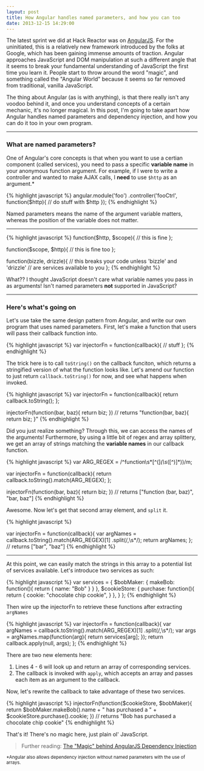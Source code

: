 ```yaml
---
layout: post
title: How Angular handles named parameters, and how you can too
date: 2013-12-15 14:29:00
---
```


The latest sprint we did at Hack Reactor was on [AngularJS](http://angularjs.org/). For the uninitiated, this is a relatively new framework introduced by the folks at Google, which has been gaining immense amounts of traction. Angular approaches JavaScript and DOM manipulation at such a different angle that it seems to break your fundamental understanding of JavaScript the first time you learn it. People start to throw around the word "magic", and something called the "Angular World" because it seems so far removed from traditional, vanilla JavaScript.

The thing about Angular (as is with anything), is that there really isn't any voodoo behind it, and once you understand concepts of a certain mechanic, it's no longer magical. In this post, I'm going to take apart how Angular handles named parameters and dependency injection, and how you can do it too in your own program.

---

### What are named parameters?

One of Angular's core concepts is that when you want to use a certian component (called services), you need to pass a specific **variable name** in your anonymous function argument. For example, if I were to write a controller and wanted to make AJAX calls, I **need** to use `$http` as an argument.*

{% highlight javascript %}
angular.module('foo')
.controller('fooCtrl', function($http){
  // do stuff with $http
});
{% endhighlight %}

Named parameters means the name of the argument variable matters, whereas the position of the variable does not matter.

---

{% highlight javascript %}
function($http, $scope){
  // this is fine
};

function($scope, $http){
  // this is fine too
};

function(bizzle, drizzle){
  // this breaks your code unless 'bizzle' and 'drizzle' 
  // are services available to you
};
{% endhighlight %}

What?? I thought JavaScript doesn't care what variable names you pass in as arguments! Isn't named parameters **not** supported in JavaScript?

---

### Here's what's going on

Let's use take the same design pattern from Angular, and write our own program that uses named parameters. First, let's make a function that users will pass their callback function into.

{% highlight javascript %}
var injectorFn = function(callback){
  // stuff
};
{% endhighlight %}

The trick here is to call `toString()` on the callback funciton, which returns a stringified version of what the function looks like. Let's amend our function to just return `callback.toString()` for now, and see what happens when invoked.

{% highlight javascript %}
var injectorFn = function(callback){
  return callback.toString();
};

injectorFn(function(bar, baz){ return biz; })
// returns "function(bar, baz){ return biz; }"
{% endhighlight %}

Did you just realize something? Through this, we can access the names of the arguments! Furthermore, by using a little bit of regex and array splittery, we get an array of strings matching the **variable names** in our callback function.

{% highlight javascript %}
var ARG_REGEX = /^function\s*[^\(]*\(\s*([^\)]*)\)/m;

var injectorFn = function(callback){
  return callback.toString().match(ARG_REGEX);
};

injectorFn(function(bar, baz){ return biz; })
// returns ["function (bar, baz)", "bar, baz"]
{% endhighlight %}

Awesome. Now let's get that second array element, and `split` it.

{% highlight javascript %}

var injectorFn = function(callback){
  var argNames = callback.toString().match(ARG_REGEX)[1]
    .split(/,\s*/);
  return argNames;
};
// returns ["bar", "baz"]
{% endhighlight %}

---

At this point, we can easily match the strings in this array to a potential list of services available. Let's introduce two services as such:

{% highlight javascript %}
var services = {
  $bobMaker: {
    makeBob: function(){
      return {
        name: "Bob"
      }
    }
  },
  $cookieStore: {
    purchase: function(){
      return {
        cookie: "chocolate chip cookie",
      }
    },
  }
};
{% endhighlight %}

Then wire up the injectorFn to retrieve these functions after extracting `argNames`

{% highlight javascript %}
var injectorFn = function(callback){
  var argNames = callback.toString().match(ARG_REGEX)[1]
    .split(/,\s*/);
  var args = argNames.map(function(arg){
    return services[arg];
  });
  return callback.apply(null, args);
};
{% endhighlight %}

There are two new elements here:

1. Lines 4 - 6 will look up and return an array of corresponding services.
2. The callback is invoked with `apply`, which accepts an array and passes each item as an argument to the callback.

Now, let's rewrite the callback to take advantage of these two services.

{% highlight javascript %}
injectorFn(function($cookieStore, $bobMaker){
  return $bobMaker.makeBob().name + " has purchased a " 
    + $cookieStore.purchase().cookie;
})
// returns "Bob has purchased a chocolate chip cookie"
{% endhighlight %}

That's it! There's no magic here, just plain ol' JavaScript.

> Further reading: [The "Magic" behind AngularJS Dependency Injection](http://www.alexrothenberg.com/2013/02/11/the-magic-behind-angularjs-dependency-injection.html)

<small>*Angular also allows dependency injection without named parameters with the use of arrays.</small>